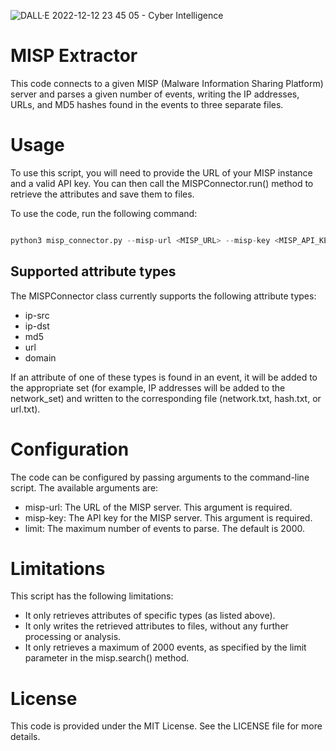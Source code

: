 ![DALL·E 2022-12-12 23 45 05 - Cyber Intelligence](https://user-images.githubusercontent.com/11872779/207150962-8f2773c7-3ed0-4054-8d10-69c6e6c02781.png)

# MISP Extractor


This code connects to a given MISP (Malware Information Sharing Platform) server and parses a given number of events, writing the IP addresses, URLs, and MD5 hashes found in the events to three separate files.

# Usage

To use this script, you will need to provide the URL of your MISP instance and a valid API key. You can then call the MISPConnector.run() method to retrieve the attributes and save them to files.

To use the code, run the following command:

```python

python3 misp_connector.py --misp-url <MISP_URL> --misp-key <MISP_API_KEY> --limit <EVENT_LIMIT>

```
## Supported attribute types

The MISPConnector class currently supports the following attribute types:

- ip-src
- ip-dst
- md5
- url
- domain

If an attribute of one of these types is found in an event, it will be added to the appropriate set (for example, IP addresses will be added to the network_set) and written to the corresponding file (network.txt, hash.txt, or url.txt).

# Configuration

The code can be configured by passing arguments to the command-line script. The available arguments are:

- misp-url: The URL of the MISP server. This argument is required.
- misp-key: The API key for the MISP server. This argument is required.
- limit: The maximum number of events to parse. The default is 2000.


# Limitations

This script has the following limitations:
- It only retrieves attributes of specific types (as listed above).
- It only writes the retrieved attributes to files, without any further processing or analysis.
- It only retrieves a maximum of 2000 events, as specified by the limit parameter in the misp.search() method.

# License

This code is provided under the MIT License. See the LICENSE file for more details.

